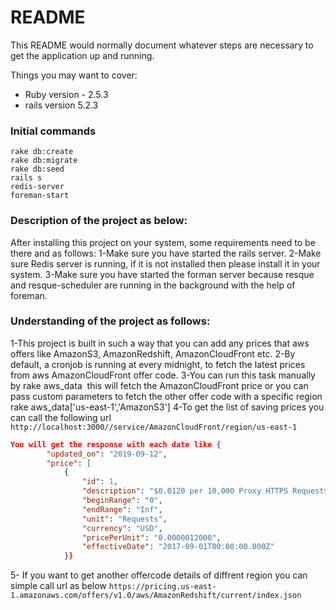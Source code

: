# README


This README would normally document whatever steps are necessary to get the
application up and running.

Things you may want to cover:

* Ruby version - 2.5.3
* rails version 5.2.3

### Initial commands
```
rake db:create
rake db:migrate
rake db:seed
rails s
redis-server
foreman-start
```

### Description of the project as below:
After installing this project on your system, some requirements need to be there and as follows:
1-Make sure you have started the rails server.
2-Make sure Redis server is running, if it is not installed then please install it in your system.
3-Make sure you have started the forman server because resque and resque-scheduler are running in the background with the help of foreman.

### Understanding of the project as follows:
1-This project is built in such a way that you can add any prices that aws offers like AmazonS3, AmazonRedshift, AmazonCloudFront etc.
2-By default, a cronjob is running at every midnight, to fetch the latest prices from aws AmazonCloudFront offer code.
3-You can run this task manually by rake aws_data  this will fetch the AmazonCloudFront price or you can pass custom parameters to fetch the other offer code with a specific region rake aws_data['us-east-1','AmazonS3']
4-To get the list of saving prices you can call the following url
```http://localhost:3000//service/AmazonCloudFront/region/us-east-1```
```json
You will get the response with each date like {
        "updated_on": "2019-09-12",
        "price": [
            {
                "id": 1,
                "description": "$0.0120 per 10,000 Proxy HTTPS Requests (India)",
                "beginRange": "0",
                "endRange": "Inf",
                "unit": "Requests",
                "currency": "USD",
                "pricePerUnit": "0.0000012000",
                "effectiveDate": "2017-09-01T00:00:00.000Z"
            }}
```
5- If you want to get another offercode details of diffrent region you can simple call url as below
```https://pricing.us-east-1.amazonaws.com/offers/v1.0/aws/AmazonRedshift/current/index.json```
